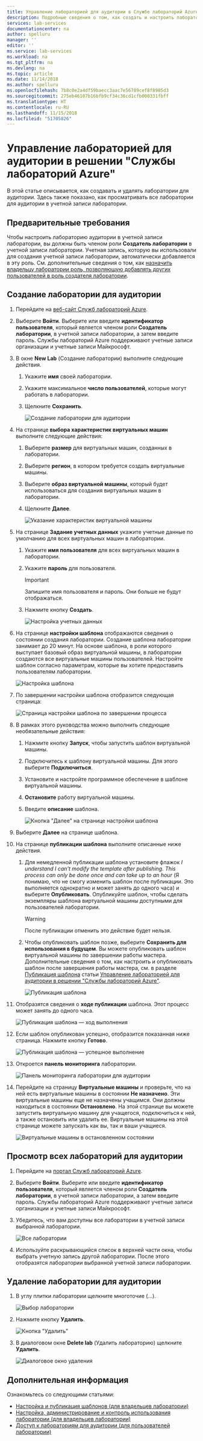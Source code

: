 ```yaml
---
title: Управление лабораторией для аудитории в Службе лабораторий Azure | Документация Майкрософт
description: Подробные сведения о том, как создать и настроить лабораторию для аудитории, просмотреть все лаборатории для аудиторий, предоставить пользователю лаборатории общий доступ к ссылке для регистрации или удалить лабораторию.
services: lab-services
documentationcenter: na
author: spelluru
manager: ''
editor: ''
ms.service: lab-services
ms.workload: na
ms.tgt_pltfrm: na
ms.devlang: na
ms.topic: article
ms.date: 11/14/2018
ms.author: spelluru
ms.openlocfilehash: 7b8c0e2a4df59baecc3aac7e56789cef8f8985d3
ms.sourcegitcommit: 275eb46107b16bfb9cf34c36cd1cfb000331fbff
ms.translationtype: HT
ms.contentlocale: ru-RU
ms.lasthandoff: 11/15/2018
ms.locfileid: "51705826"
---
```

# <a name="manage-classroom-labs-in-azure-lab-services"></a>Управление лабораторией для аудитории в решении "Службы лабораторий Azure" 
В этой статье описывается, как создавать и удалять лаборатории для аудитории. Здесь также показано, как просматривать все лаборатории для аудитории в учетной записи лаборатории. 

## <a name="prerequisites"></a>Предварительные требования
Чтобы настроить лабораторию аудитории в учетной записи лаборатории, вы должны быть членом роли **Создатель лаборатории** в учетной записи лаборатории. Учетная запись, которую вы использовали для создания учетной записи лаборатории, автоматически добавляется в эту роль. См. дополнительные сведения о том, как [назначить владельцу лаборатории роль, позволяющую добавлять других пользователей в роль создателя лаборатории](tutorial-setup-lab-account.md#add-a-user-to-the-lab-creator-role).

## <a name="create-a-classroom-lab"></a>Создание лаборатории для аудитории

1. Перейдите на [веб-сайт Служб лабораторий Azure](https://labs.azure.com). 
2. Выберите **Войти**. Выберите или введите **идентификатор пользователя**, который является членом роли **Создатель лаборатории**, в учетной записи лаборатории, а затем введите пароль. Службы лабораторий Azure поддерживают учетные записи организации и учетные записи Майкрософт. 
3. В окне **New Lab** (Создание лаборатории) выполните следующие действия. 
    1. Укажите **имя** своей лаборатории. 
    2. Укажите максимальное **число пользователей**, которые могут работать в лаборатории. 
    6. Щелкните **Сохранить**.

        ![Создание лаборатории для аудитории](../media/tutorial-setup-classroom-lab/new-lab-window.png)
4. На странице **выбора характеристик виртуальных машин** выполните следующие действия:
    1. Выберите **размер** для виртуальных машин, созданных в лаборатории. 
    2. Выберите **регион**, в котором требуется создать виртуальные машины. 
    3. Выберите **образ виртуальной машины**, который будет использоваться для создания виртуальных машин в лаборатории. 
    4. Щелкните **Далее**.

        ![Указание характеристик виртуальной машины](../media/tutorial-setup-classroom-lab/select-vm-specifications.png)    
5. На странице **Задание учетных данных** укажите учетные данные по умолчанию для всех виртуальных машин в лаборатории. 
    1. Укажите **имя пользователя** для всех виртуальных машин в лаборатории.
    2. Укажите **пароль** для пользователя. 

        > [!IMPORTANT]
        > Запишите имя пользователя и пароль. Они больше не будут отображаться.
    3. Нажмите кнопку **Создать**. 

        ![Настройка учетных данных](../media/tutorial-setup-classroom-lab/set-credentials.png)
6. На странице **настройки шаблона** отображаются сведения о состоянии создания лаборатории. Создание шаблона лаборатории занимает до 20 минут. На основе шаблона, в роли которого выступает базовый образ виртуальной машины, в лаборатории создаются все виртуальные машины пользователей. Настройте шаблон согласно параметрам, которые вы хотите предоставить пользователям лаборатории.  

    ![Настройка шаблона](../media/tutorial-setup-classroom-lab/configure-template.png)
7. По завершении настройки шаблона отобразится следующая страница: 

    ![Страница настройки шаблона по завершении процесса](../media/tutorial-setup-classroom-lab/configure-template-after-complete.png)
8. В рамках этого руководства можно выполнить следующие необязательные действия: 
    1. Нажмите кнопку **Запуск**, чтобы запустить шаблон виртуальной машины.
    2. Подключитесь к шаблону виртуальной машины. Для этого выберите **Подключиться**. 
    3. Установите и настройте программное обеспечение в шаблоне виртуальной машины. 
    4. **Остановите** работу виртуальной машины.  
    5. Введите **описание** шаблона.

        ![Кнопка "Далее" на странице настройки шаблона](../media/tutorial-setup-classroom-lab/configure-template-next.png)
9. Выберите **Далее** на странице шаблона. 
10. На странице **публикации шаблона** выполните описанные ниже действия. 
    1. Для немедленной публикации шаблона установите флажок *I understand I can't modify the template after publishing. This process can only be done once and can take up to an hour* (Я понимаю, что не смогу изменить шаблон после публикации. Это выполняется однократно и может занять до одного часа) и выберите **Опубликовать**.  Опубликуйте шаблон, чтобы сделать экземпляры шаблона виртуальной машины доступными для пользователей лаборатории.

        > [!WARNING]
        > После публикации отменить это действие будет нельзя. 
    2. Чтобы опубликовать шаблон позже, выберите **Сохранить для использования в будущем**. Вы можете опубликовать шаблон виртуальной машины по завершении работы мастера. Дополнительные сведения о том, как настроить и опубликовать шаблон после завершения работы мастера, см. в разделе [Публикация шаблона](#publish-the-template) статьи [Управление лабораторией для аудитории в решении "Службы лабораторий Azure"](how-to-manage-classroom-labs.md).

        ![Публикация шаблона](../media/tutorial-setup-classroom-lab/publish-template.png)
11. Отобразятся сведения о **ходе публикации** шаблона. Этот процесс может занять до одного часа. 

    ![Публикация шаблона — ход выполнения](../media/tutorial-setup-classroom-lab/publish-template-progress.png)
12. Если шаблон опубликован успешно, отобразится показанная ниже страница. Нажмите кнопку **Готово**.

    ![Публикация шаблона — успешное выполнение](../media/tutorial-setup-classroom-lab/publish-success.png)
1. Откроется **панель мониторинга** лаборатории. 
    
    ![Панель мониторинга лаборатории для аудитории](../media/tutorial-setup-classroom-lab/classroom-lab-home-page.png)
4. Перейдите на страницу **Виртуальные машины** и проверьте, что на ней есть виртуальные машины в состоянии **Не назначено**. Эти виртуальные машины еще не назначены учащимся. Они должны находиться в состоянии **Остановлено**. На этой странице вы можете запустить виртуальную машину для учащегося, подключиться к ней, а также остановить или удалить ее. Виртуальные машины на этой странице можете запускать как вы, так и ваши учащиеся. 

    ![Виртуальные машины в остановленном состоянии](../media/tutorial-setup-classroom-lab/virtual-machines-stopped.png)


## <a name="view-all-classroom-labs"></a>Просмотр всех лабораторий для аудитории
1. Перейдите на [портал Служб лабораторий Azure](https://labs.azure.com).
2. Выберите **Войти**. Выберите или введите **идентификатор пользователя**, который является членом роли **Создатель лаборатории**, в учетной записи лаборатории, а затем введите пароль. Службы лабораторий Azure поддерживают учетные записи организации и учетные записи Майкрософт. 
3. Убедитесь, что вам доступны все лаборатории в учетной записи выбранной лаборатории. 

    ![Все лаборатории](../media/how-to-manage-classroom-labs/all-labs.png)
3. Используйте раскрывающийся список в верхней части окна, чтобы выбрать учетную запись другой лаборатории. После этого отобразятся лаборатории выбранной учетной записи лаборатории. 

## <a name="delete-a-classroom-lab"></a>Удаление лаборатории для аудитории
1. В углу плитки лаборатории щелкните многоточие (...). 

    ![Выбор лаборатории](../media/how-to-manage-classroom-labs/select-three-dots.png)
2. Нажмите кнопку **Удалить**. 

    ![Кнопка "Удалить"](../media/how-to-manage-classroom-labs/delete-button.png)
3. В диалоговом окне **Delete lab** (Удалить лабораторию) щелкните **Удалить**. 

    ![Диалоговое окно удаления](../media/how-to-manage-classroom-labs/delete-lab-dialog-box.png)
 

## <a name="next-steps"></a>Дополнительная информация
Ознакомьтесь со следующими статьями:

- [Настройка и публикация шаблонов (для владельцев лаборатории)](how-to-create-manage-template.md)
- [Настройка, администрирование и контроль использования лаборатории (для владельцев лаборатории)](how-to-configure-student-usage.md)
- [Доступ к лабораториям для аудитории (для пользователей лаборатории)](how-to-use-classroom-lab.md)


